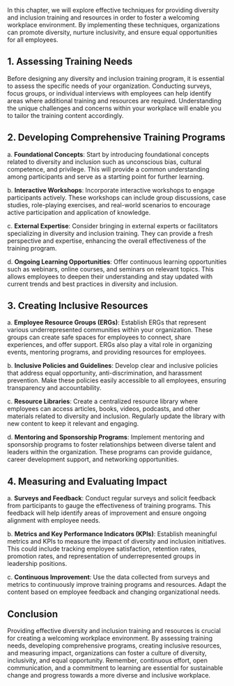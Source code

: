 
In this chapter, we will explore effective techniques for providing diversity and inclusion training and resources in order to foster a welcoming workplace environment. By implementing these techniques, organizations can promote diversity, nurture inclusivity, and ensure equal opportunities for all employees.

## 1\. Assessing Training Needs

Before designing any diversity and inclusion training program, it is essential to assess the specific needs of your organization. Conducting surveys, focus groups, or individual interviews with employees can help identify areas where additional training and resources are required. Understanding the unique challenges and concerns within your workplace will enable you to tailor the training content accordingly.

## 2\. Developing Comprehensive Training Programs

a. **Foundational Concepts**: Start by introducing foundational concepts related to diversity and inclusion such as unconscious bias, cultural competence, and privilege. This will provide a common understanding among participants and serve as a starting point for further learning.

b. **Interactive Workshops**: Incorporate interactive workshops to engage participants actively. These workshops can include group discussions, case studies, role-playing exercises, and real-world scenarios to encourage active participation and application of knowledge.

c. **External Expertise**: Consider bringing in external experts or facilitators specializing in diversity and inclusion training. They can provide a fresh perspective and expertise, enhancing the overall effectiveness of the training program.

d. **Ongoing Learning Opportunities**: Offer continuous learning opportunities such as webinars, online courses, and seminars on relevant topics. This allows employees to deepen their understanding and stay updated with current trends and best practices in diversity and inclusion.

## 3\. Creating Inclusive Resources

a. **Employee Resource Groups (ERGs)**: Establish ERGs that represent various underrepresented communities within your organization. These groups can create safe spaces for employees to connect, share experiences, and offer support. ERGs also play a vital role in organizing events, mentoring programs, and providing resources for employees.

b. **Inclusive Policies and Guidelines**: Develop clear and inclusive policies that address equal opportunity, anti-discrimination, and harassment prevention. Make these policies easily accessible to all employees, ensuring transparency and accountability.

c. **Resource Libraries**: Create a centralized resource library where employees can access articles, books, videos, podcasts, and other materials related to diversity and inclusion. Regularly update the library with new content to keep it relevant and engaging.

d. **Mentoring and Sponsorship Programs**: Implement mentoring and sponsorship programs to foster relationships between diverse talent and leaders within the organization. These programs can provide guidance, career development support, and networking opportunities.

## 4\. Measuring and Evaluating Impact

a. **Surveys and Feedback**: Conduct regular surveys and solicit feedback from participants to gauge the effectiveness of training programs. This feedback will help identify areas of improvement and ensure ongoing alignment with employee needs.

b. **Metrics and Key Performance Indicators (KPIs)**: Establish meaningful metrics and KPIs to measure the impact of diversity and inclusion initiatives. This could include tracking employee satisfaction, retention rates, promotion rates, and representation of underrepresented groups in leadership positions.

c. **Continuous Improvement**: Use the data collected from surveys and metrics to continuously improve training programs and resources. Adapt the content based on employee feedback and changing organizational needs.

## Conclusion

Providing effective diversity and inclusion training and resources is crucial for creating a welcoming workplace environment. By assessing training needs, developing comprehensive programs, creating inclusive resources, and measuring impact, organizations can foster a culture of diversity, inclusivity, and equal opportunity. Remember, continuous effort, open communication, and a commitment to learning are essential for sustainable change and progress towards a more diverse and inclusive workplace.
